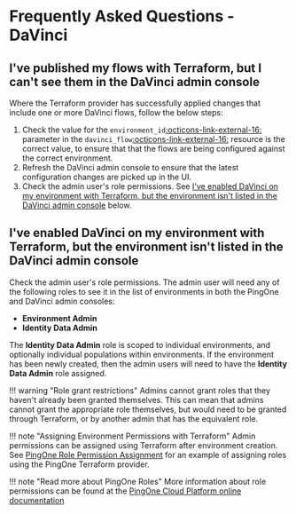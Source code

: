 # Frequently Asked Questions - DaVinci

## I've published my flows with Terraform, but I can't see them in the DaVinci admin console

Where the Terraform provider has successfully applied changes that include one or more DaVinci flows, follow the below steps:

1. Check the value for the `environment_id`<a href="https://registry.terraform.io/providers/pingidentity/davinci/latest/docs/resources/flow#environment_id" target="_blank">:octicons-link-external-16:</a> parameter in the `davinci_flow`<a href="https://registry.terraform.io/providers/pingidentity/davinci/latest/docs/resources/flow" target="_blank">:octicons-link-external-16:</a> resource is the correct value, to ensure that that the flows are being configured against the correct environment.
2. Refresh the DaVinci admin console to ensure that the latest configuration changes are picked up in the UI.
3. Check the admin user's role permissions.  See [I've enabled DaVinci on my environment with Terraform, but the environment isn't listed in the DaVinci admin console](#ive-enabled-davinci-on-my-environment-with-terraform-but-the-environment-isnt-listed-in-the-davinci-admin-console) below.

## I've enabled DaVinci on my environment with Terraform, but the environment isn't listed in the DaVinci admin console

Check the admin user's role permissions.  The admin user will need any of the following roles to see it in the list of environments in both the PingOne and DaVinci admin consoles:

* **Environment Admin**
* **Identity Data Admin**

The **Identity Data Admin** role is scoped to individual environments, and optionally individual populations within environments.  If the environment has been newly created, then the admin users will need to have the **Identity Data Admin** role assigned.

!!! warning "Role grant restrictions"
    Admins cannot grant roles that they haven't already been granted themselves.  This can mean that admins cannot grant the appropriate role themselves, but would need to be granted through Terraform, or by another admin that has the equivalent role.

!!! note "Assigning Environment Permissions with Terraform"
    Admin permissions can be assigned using Terraform after environment creation.  See [PingOne Role Permission Assignment](../../examples/pingone/role-assignment/) for an example of assigning roles using the PingOne Terraform provider.

!!! note "Read more about PingOne Roles"
    More information about role permissions can be found at the [PingOne Cloud Platform online documentation](https://docs.pingidentity.com/r/en-us/pingone/p1_c_roles)
